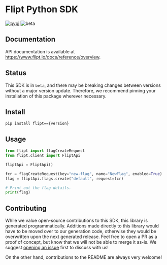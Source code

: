 # Flipt Python SDK

[![pypi](https://img.shields.io/pypi/v/flipt.svg)](https://pypi.org/project/flipt)
![beta](https://img.shields.io/badge/status-beta-yellow)

## Documentation

API documentation is available at <https://www.flipt.io/docs/reference/overview>.

## Status

This SDK is in `beta`, and there may be breaking changes between versions without a major version update. Therefore, we recommend pinning your installation of this package wherever necessary.

## Install

```
pip install flipt=={version}
```

## Usage

```python
from flipt import flagCreateRequest
from flipt.client import FliptApi

fliptApi = FliptApi()

fcr = flagCreateRequest(key="new-flag", name="NewFlag", enabled=True)
flag = fliptApi.flags.create("default", request=fcr)

# Print out the flag details.
print(flag)
```

## Contributing

While we value open-source contributions to this SDK, this library is generated programmatically. Additions made directly to this library would have to be moved over to our generation code, otherwise they would be overwritten upon the next generated release. Feel free to open a PR as a proof of concept, but know that we will not be able to merge it as-is. We suggest [opening an issue](https://github.com/flipt-io/flipt-python/issues) first to discuss with us!

On the other hand, contributions to the README are always very welcome!
